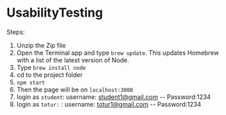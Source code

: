 # UsabilityTesting

Steps:
1. Unzip the Zip file
2. Open the Terminal app and type ``` brew update ```. This updates Homebrew with a list of the latest version of Node.
3. Type ``` brew install node ```
4. cd to the project folder
6. ``` npm start ```
7. Then the page will be on ```localhost:3000```
8. login as ```student```: username:   student1@gmail.com -- Password:1234
9. login as ```totur:``` : username:   totur1@gmail.com   -- Password:1234

